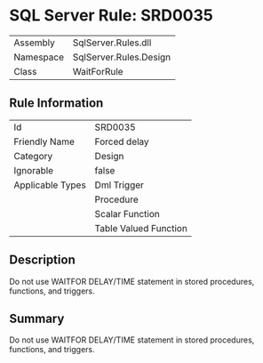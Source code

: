 [This document is automatically generated. All changed made to it WILL be lost]: <>  
  
# SQL Server Rule: SRD0035  
  
|    |    |
|----|----|
| Assembly | SqlServer.Rules.dll   |
| Namespace | SqlServer.Rules.Design |
| Class | WaitForRule |
  
## Rule Information  
  
|    |    |
|----|----|
| Id | SRD0035 |
| Friendly Name | Forced delay |
| Category | Design |
| Ignorable | false |
| Applicable Types | Dml Trigger  |
|   | Procedure |
|   | Scalar Function |
|   | Table Valued Function |
  
## Description  
  
Do not use WAITFOR DELAY/TIME statement in stored procedures, functions, and triggers.  
  
## Summary  
  
Do not use WAITFOR DELAY/TIME statement in stored procedures, functions, and triggers.  



